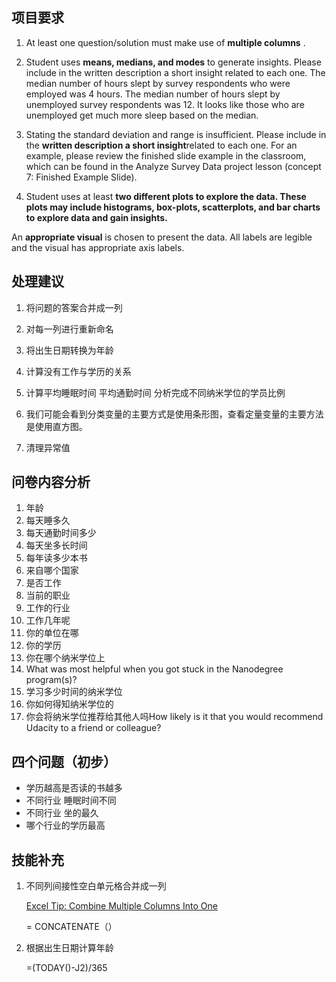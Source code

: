 ## 项目要求

1. At least one question/solution must make use of **multiple columns** . 

2. Student uses **means, medians, and modes** to generate insights.
Please include in the written description a short insight related to each one.
The median number of hours slept by survey respondents who were employed was 4 hours. The median number of hours slept by unemployed survey respondents was 12. It looks like those who are unemployed get much more sleep based on the median.

3. Stating the standard deviation and range is insufficient. Please include in the **written description a short insight**related to each one.
For an example, please review the finished slide example in the classroom, which can be found in the Analyze Survey Data project lesson (concept 7: Finished Example Slide).

4. Student uses at least **two different plots to explore the data. These plots may include histograms, box-plots, scatterplots, and bar charts to explore data and gain insights.**

 An **appropriate visual** is chosen to present the data. All labels are legible and the visual has appropriate axis labels.

## 处理建议

1. 将问题的答案合并成一列

2. 对每一列进行重新命名

3. 将出生日期转换为年龄

4. 计算没有工作与学历的关系

5. 计算平均睡眠时间 平均通勤时间
分析完成不同纳米学位的学员比例

6. 我们可能会看到分类变量的主要方式是使用条形图，查看定量变量的主要方法是使用直方图。

7. 清理异常值

## 问卷内容分析
1. 年龄
2. 每天睡多久
3. 每天通勤时间多少
4. 每天坐多长时间
5. 每年读多少本书
6. 来自哪个国家
7. 是否工作
8. 当前的职业
9. 工作的行业
10. 工作几年呢
11. 你的单位在哪
12. 你的学历
13. 你在哪个纳米学位上
14. What was most helpful when you got stuck in the Nanodegree program(s)?
15. 学习多少时间的纳米学位
16. 你如何得知纳米学位的
17. 你会将纳米学位推荐给其他人吗How likely is it that you would recommend Udacity to a friend or colleague?

## 四个问题（初步）
- 学历越高是否读的书越多
- 不同行业 睡眠时间不同
- 不同行业 坐的最久
- 哪个行业的学历最高

## 技能补充

1. 不同列间接性空白单元格合并成一列
	
	[Excel Tip: Combine Multiple Columns Into One](http://batchbook.com/)

    = CONCATENATE（）
2. 根据出生日期计算年龄

	=(TODAY()-J2)/365
